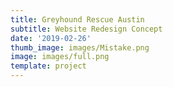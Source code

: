 ```yaml
---
title: Greyhound Rescue Austin
subtitle: Website Redesign Concept
date: '2019-02-26'
thumb_image: images/Mistake.png
image: images/full.png
template: project
---
```

